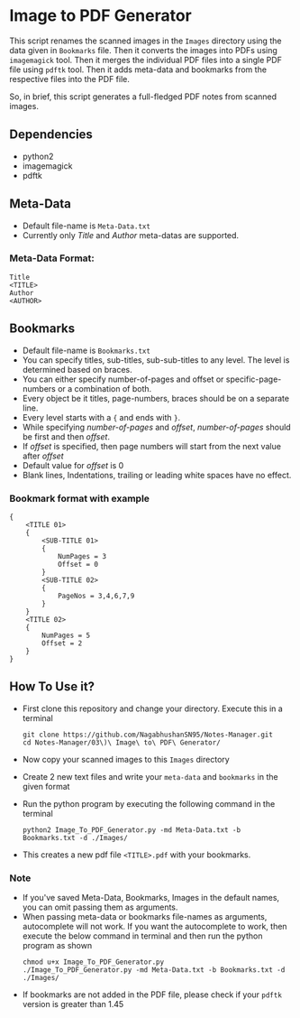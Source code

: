 # Image to PDF Generator

This script renames the scanned images in the `Images` directory using the data given in `Bookmarks` file. Then it 
converts the images into PDFs using `imagemagick` tool. Then it merges the individual PDF files into a single PDF 
file using `pdftk` tool. Then it adds meta-data and bookmarks from the respective files into the PDF file.

   So, in brief, this script generates a full-fledged PDF notes from scanned images.

## Dependencies
* python2
* imagemagick
* pdftk

## Meta-Data
* Default file-name is `Meta-Data.txt`
* Currently only _Title_ and _Author_ meta-datas are supported.

### Meta-Data Format:
```
Title
<TITLE>
Author
<AUTHOR>
```

## Bookmarks
* Default file-name is `Bookmarks.txt`
* You can specify titles, sub-titles, sub-sub-titles to any level. The level is determined based on braces.
* You can either specify number-of-pages and offset or specific-page-numbers or a combination of both.
* Every object be it titles, page-numbers, braces should be on a separate line.
* Every level starts with a `{` and ends with `}`.
* While specifying _number-of-pages_ and _offset_, _number-of-pages_ should be first and then _offset_.
* If _offset_ is specified, then page numbers will start from the next value after _offset_
* Default value for _offset_ is 0
* Blank lines, Indentations, trailing or leading white spaces have no effect.

### Bookmark format with example
```
{
    <TITLE 01>
    {
        <SUB-TITLE 01>
        {
            NumPages = 3
            Offset = 0
        }
        <SUB-TITLE 02>
        {
            PageNos = 3,4,6,7,9
        }
    }
    <TITLE 02>
    {
        NumPages = 5
        Offset = 2
    }
}
```

## How To Use it?
* First clone this repository and change your directory. Execute this in a terminal

  ```
  git clone https://github.com/NagabhushanSN95/Notes-Manager.git
  cd Notes-Manager/03\)\ Image\ to\ PDF\ Generator/ 
  ```
* Now copy your scanned images to this `Images` directory
* Create 2 new text files and write your `meta-data` and `bookmarks` in the given format
* Run the python program by executing the following command in the terminal
  ```
  python2 Image_To_PDF_Generator.py -md Meta-Data.txt -b Bookmarks.txt -d ./Images/
  ```
* This creates a new pdf file `<TITLE>.pdf` with your bookmarks.

### Note
* If you've saved Meta-Data, Bookmarks, Images in the default names, you can omit passing them as arguments.
* When passing meta-data or bookmarks file-names as arguments, autocomplete will not work. If you want the 
autocomplete to work, then execute the below command in terminal and then run the python program as shown
  ```
  chmod u+x Image_To_PDF_Generator.py
  ./Image_To_PDF_Generator.py -md Meta-Data.txt -b Bookmarks.txt -d ./Images/
  ```
* If bookmarks are not added in the PDF file, please check if your `pdftk` version is greater than 1.45
